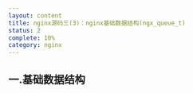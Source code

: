 ```yaml
---
layout: content
title: nginx源码三(3)：nginx基础数据结构(ngx_queue_t)
status: 2
complete: 10% 
category: nginx
---
```


## 一.基础数据结构





